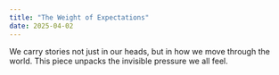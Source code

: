 ```yaml
---
title: "The Weight of Expectations"
date: 2025-04-02
---
```


We carry stories not just in our heads, but in how we move through the world. This piece unpacks the invisible pressure we all feel.
